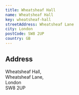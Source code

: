 ```yaml
---
title: Wheatsheaf Hall
name: Wheatsheaf Hall
key: wheatsheaf-hall
streetAddress: Wheatsheaf Lane
city: London
postCode: SW8 2UP
country: GB
---
```

## Address

Wheatsheaf Hall,\
Wheatsheaf Lane,\
London\
SW8 2UP
